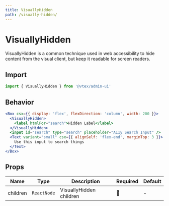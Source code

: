 ```yaml
---
title: VisuallyHidden
path: /visually-hidden/
---
```


# VisuallyHidden

VisuallyHidden is a common technique used in web accessibility to hide content from the visual client, but keep it readable for screen readers.

## Import

```jsx isStatic
import { VisuallyHidden } from '@vtex/admin-ui'
```

## Behavior

```jsx
<Box csx={{ display: 'flex', flexDirection: 'column', width: 200 }}>
  <VisuallyHidden>
    <label htmlFor="search">Hidden Label</label>
  </VisuallyHidden>
  <input id="search" type="search" placeholder="A11y Search Input" />
  <Text variant="small" csx={{ alignSelf: 'flex-end', marginTop: 3 }}>
    Use this input to search things
  </Text>
</Box>
```

## Props

| Name     | Type        | Description             | Required | Default |
| -------- | ----------- | ----------------------- | -------- | ------- |
| children | `ReactNode` | VisuallyHidden children | 🚫       | -       |
